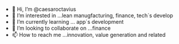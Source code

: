 - 👋 Hi, I’m @caesaroctavius
- 👀 I’m interested in ...lean manugfacturing, finance, tech´s develop
- 🌱 I’m currently learning ... app´s development
- 💞️ I’m looking to collaborate on ...finance
- 📫 How to reach me ...innovation, value generation and related

<!---
caesaroctavius/caesaroctavius is a ✨ special ✨ repository because its `README.md` (this file) appears on your GitHub profile.
You can click the Preview link to take a look at your changes.
--->
